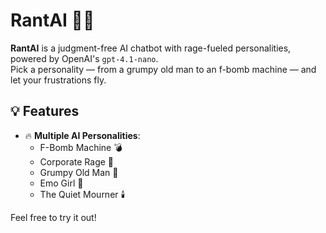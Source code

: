 # RantAI 😤🧠

**RantAI** is a judgment-free AI chatbot with rage-fueled personalities, powered by OpenAI's `gpt-4.1-nano`.  
Pick a personality — from a grumpy old man to an f-bomb machine — and let your frustrations fly.


## 💡 Features

- 🔥 **Multiple AI Personalities**:
  - F-Bomb Machine 💣
  - Corporate Rage 💼
  - Grumpy Old Man 👴
  - Emo Girl 🖤
  - The Quiet Mourner 🕯️


Feel free to try it out!
